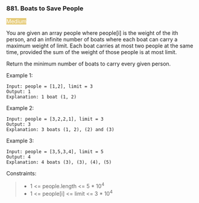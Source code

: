 ### 881. Boats to Save People

<span style="background-color:e6cb78; color:white">Medium</span>

You are given an array people where people[i] is the weight of the ith person, and an infinite number of boats where each boat can carry a maximum weight of limit. Each boat carries at most two people at the same time, provided the sum of the weight of those people is at most limit.

Return the minimum number of boats to carry every given person.

 

Example 1:

	Input: people = [1,2], limit = 3
	Output: 1
	Explanation: 1 boat (1, 2)

Example 2:

	Input: people = [3,2,2,1], limit = 3
	Output: 3
	Explanation: 3 boats (1, 2), (2) and (3)

Example 3:

	Input: people = [3,5,3,4], limit = 5
	Output: 4
	Explanation: 4 boats (3), (3), (4), (5)

 

Constraints:

> - 1 <= people.length <= 5 * 10<sup>4</sup>
> - 1 <= people[i] <= limit <= 3 * 10<sup>4</sup>

